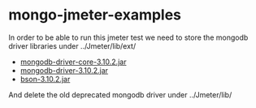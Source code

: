 # mongo-jmeter-examples

In order to be able to run this jmeter test we need to store the mongodb driver libraries under ../Jmeter/lib/ext/

* [mongodb-driver-core-3.10.2.jar](https://repo1.maven.org/maven2/org/mongodb/mongodb-driver-core/3.10.2/mongodb-driver-core-3.10.2.jar) 
* [mongodb-driver-3.10.2.jar](https://repo1.maven.org/maven2/org/mongodb/mongodb-driver/3.10.2/mongodb-driver-3.10.2.jar)
* [bson-3.10.2.jar](https://repo1.maven.org/maven2/org/mongodb/bson/3.10.2/bson-3.10.2.jar)

And delete the old deprecated mongodb driver under ../Jmeter/lib/
